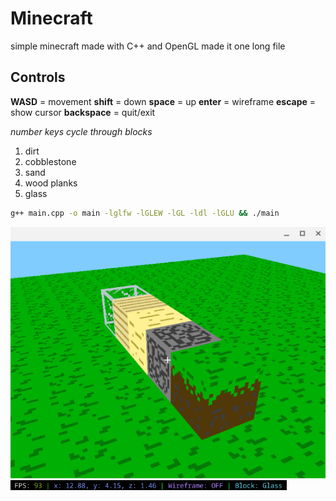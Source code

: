 # Minecraft
simple minecraft made with C++ and OpenGL made it one long file

## Controls
**WASD** = movement
**shift** = down
**space** = up
**enter** = wireframe
**escape** = show cursor
**backspace** = quit/exit

*number keys cycle through blocks*
1. dirt
2. cobblestone
3. sand
4. wood planks
5. glass


```bash
g++ main.cpp -o main -lglfw -lGLEW -lGL -ldl -lGLU && ./main
```


![gameplay](mc_example.png)
![stats](mc_stats.png)
